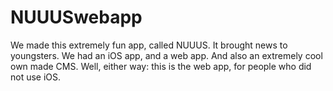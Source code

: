# NUUUSwebapp
We made this extremely fun app, called NUUUS. It brought news to youngsters. We had an iOS app, and a web app. And also an extremely cool own made CMS. Well, either way: this is the web app, for people who did not use iOS.
